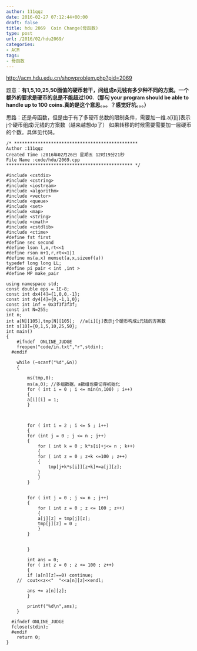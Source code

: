 ```yaml
---
author: 111qqz
date: 2016-02-27 07:12:44+00:00
draft: false
title: hdu 2069  Coin Change(母函数)
type: post
url: /2016/02/hdu2069/
categories:
- ACM
tags:
- 母函数
---
```


http://acm.hdu.edu.cn/showproblem.php?pid=2069

题意：**有1,5,10,25,50面值的硬币若干，问组成n元钱有多少种不同的方案。一个额外的要求是硬币的总是不能超过100.（那句 your program should be able to handle up to 100 coins.真的是这个意思。。。？感觉好坑。。。）**

思路：还是母函数，但是由于有了多硬币总数的限制条件，需要加一维.a[i][j]表示j个硬币组成i元钱的方案数（越来越想dp了） 如果转移的时候需要需要加一层硬币的个数。具体见代码。





    
    /* ***********************************************
    Author :111qqz
    Created Time :2016年02月26日 星期五 12时19分21秒
    File Name :code/hdu/2069.cpp
    ************************************************ */
    
    #include <cstdio>
    #include <cstring>
    #include <iostream>
    #include <algorithm>
    #include <vector>
    #include <queue>
    #include <set>
    #include <map>
    #include <string>
    #include <cmath>
    #include <cstdlib>
    #include <ctime>
    #define fst first
    #define sec second
    #define lson l,m,rt<<1
    #define rson m+1,r,rt<<1|1
    #define ms(a,x) memset(a,x,sizeof(a))
    typedef long long LL;
    #define pi pair < int ,int >
    #define MP make_pair
    
    using namespace std;
    const double eps = 1E-8;
    const int dx4[4]={1,0,0,-1};
    const int dy4[4]={0,-1,1,0};
    const int inf = 0x3f3f3f3f;
    const int N=255;
    int n;
    int a[N][105],tmp[N][105];  //a[i][j]表示j个硬币构成i元钱的方案数
    int s[10]={0,1,5,10,25,50};
    int main()
    {
    	#ifndef  ONLINE_JUDGE 
    	freopen("code/in.txt","r",stdin);
      #endif
    
    	while (~scanf("%d",&n))
    	{
    	    
    	    ms(tmp,0);
    	    ms(a,0); //多组数据，a数组也要记得初始化
    	    for ( int i = 0 ; i <= min(n,100) ; i++)
    	    {
    		a[i][i] = 1;                   
    	    }
    
    
    
    	    for ( int i = 2 ; i <= 5 ; i++)
    	    {
    		for (int j = 0 ; j <= n ; j++)
    		{
    		    for ( int k = 0 ; k*s[i]+j<= n ; k++)
    		    {
    			for ( int z = 0 ; z+k <=100 ; z++)
    			{
    			    tmp[j+k*s[i]][z+k]+=a[j][z];
    			}
    		    }
    		}
    
    		
    		for ( int j = 0 ; j <= n ; j++)
    		{
    		    for ( int z = 0 ; z <= 100 ; z++)
    		    {
    			a[j][z] = tmp[j][z];
    			tmp[j][z] = 0 ;
    		    }
    		}
    
    		
    	    }
    
    	    int ans = 0;
    	    for ( int z = 0 ; z <= 100 ; z++)
    	    {
    		if (a[n][z]==0) continue;
    	//	cout<<z<<"  "<<a[n][z]<<endl;
    		
    		ans += a[n][z];
    	    }
    
    	    printf("%d\n",ans);
    	}
    
      #ifndef ONLINE_JUDGE  
      fclose(stdin);
      #endif
        return 0;
    }
    



